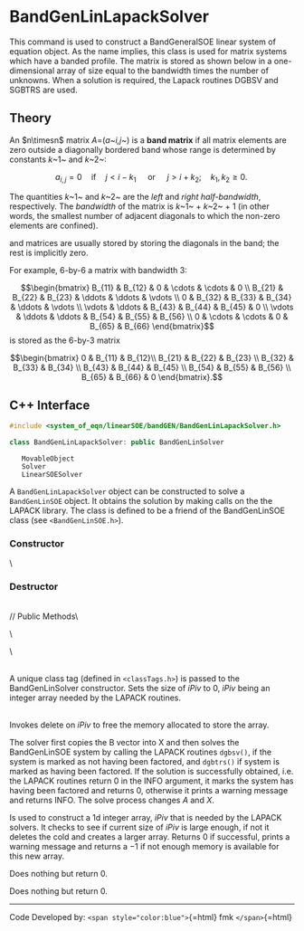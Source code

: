 # BandGenLinLapackSolver

This command is used to construct a BandGeneralSOE linear system of equation
object. As the name implies, this class is used for matrix systems which have a
banded profile. The matrix is stored as shown below in a one-dimensional array
of size equal to the bandwidth times the number of unknowns. When a solution is
required, the Lapack routines DGBSV and SGBTRS  are used.

## Theory

An $n\timesn$ matrix *A*=(*a*~*i,j*~) is a **band matrix** if all matrix
elements are zero outside a diagonally bordered band whose range is
determined by constants *k*~1~ and *k*~2~:

$$a_{i,j}=0 \quad\mbox{if}\quad j<i-k_1 \quad\mbox{ or }\quad j>i+k_2; \quad k_1, k_2 \ge 0.\,$$

The quantities *k*~1~ and *k*~2~ are the *left* and *right*
*half-bandwidth*, respectively. The *bandwidth* of the matrix is
*k*~1~ + *k*~2~ + 1 (in other words, the smallest number of adjacent
diagonals to which the non-zero elements are confined).

and matrices are usually stored by storing the diagonals in the band;
the rest is implicitly zero.

For example, 6-by-6 a matrix with bandwidth 3:

$$\begin{bmatrix}
 B_{11} & B_{12} & 0      & \cdots & \cdots & 0 \\
 B_{21} & B_{22} & B_{23} & \ddots & \ddots & \vdots \\
  0     & B_{32} & B_{33} & B_{34} & \ddots & \vdots \\
 \vdots & \ddots & B_{43} & B_{44} & B_{45} & 0 \\
 \vdots & \ddots & \ddots & B_{54} & B_{55} & B_{56} \\
 0      & \cdots & \cdots & 0      & B_{65} & B_{66}
\end{bmatrix}$$ is stored as the 6-by-3 matrix

$$\begin{bmatrix}
 0 & B_{11} & B_{12}\\
 B_{21} & B_{22} & B_{23} \\
 B_{32} & B_{33} & B_{34} \\
 B_{43} & B_{44} & B_{45} \\
 B_{54} & B_{55} & B_{56} \\
 B_{65} & B_{66} & 0
\end{bmatrix}.$$


## C++ Interface

```cpp
#include <system_of_eqn/linearSOE/bandGEN/BandGenLinLapackSolver.h>

class BandGenLinLapackSolver: public BandGenLinSolver
```

       MovableObject
       Solver
       LinearSOESolver


A `BandGenLinLapackSolver` object can be constructed to solve a
`BandGenLinSOE` object. It obtains the solution by making calls on the the
LAPACK library. The class is defined to be a friend of the BandGenLinSOE
class (see  `<BandGenLinSOE.h>`).

### Constructor

\
### Destructor

\
// Public Methods\

\

\

\
A unique class tag (defined in  `<classTags.h>`) is passed to the
BandGenLinSolver constructor. Sets the size of *iPiv* to $0$, *iPiv*
being an integer array needed by the LAPACK routines.

\
Invokes delete on *iPiv* to free the memory allocated to store the
array.


The solver first copies the B vector into X and then solves the
BandGenLinSOE system by calling the LAPACK routines `dgbsv()`, if the
system is marked as not having been factored, and `dgbtrs()` if system
is marked as having been factored. If the solution is successfully
obtained, i.e. the LAPACK routines return $0$ in the INFO argument, it
marks the system has having been factored and returns $0$, otherwise it
prints a warning message and returns INFO. The solve process changes $A$
and $X$.

Is used to construct a 1d integer array, *iPiv* that is needed by the
LAPACK solvers. It checks to see if current size of *iPiv* is large
enough, if not it deletes the cold and creates a larger array. Returns
$0$ if successful, prints a warning message and returns a $-1$ if not
enough memory is available for this new array.

Does nothing but return $0$.

Does nothing but return $0$.

------------------------------------------------------------------------

Code Developed by: `<span style="color:blue">`{=html} fmk
`</span>`{=html}
